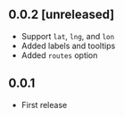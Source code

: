 ## 0.0.2 [unreleased]

- Support `lat`, `lng`, and `lon`
- Added labels and tooltips
- Added `routes` option

## 0.0.1

- First release
